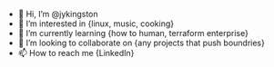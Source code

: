 - 👋 Hi, I’m @jykingston
- 👀 I’m interested in {linux, music, cooking}
- 🌱 I’m currently learning {how to human, terraform enterprise}
- 💞️ I’m looking to collaborate on {any projects that push boundries}
- 📫 How to reach me {LinkedIn}

